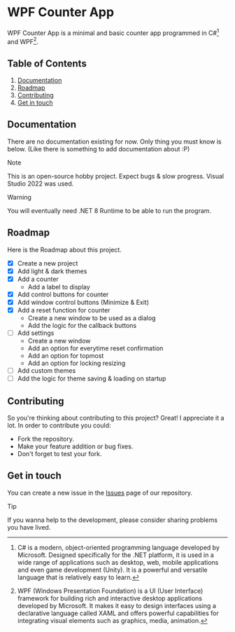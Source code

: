 # WPF Counter App
WPF Counter App is a minimal and basic counter app programmed in C#[^1] and WPF[^2].

## Table of Contents
1. [Documentation](#documentation)
2. [Roadmap](#roadmap)
3. [Contributing](#contributing)
4. [Get in touch](#get-in-touch)

## Documentation
There are no documentation existing for now. Only thing you must know is below.
(Like there is something to add documentation about :P)

> [!NOTE]
> This is an open-source hobby project. Expect bugs & slow progress.
> Visual Studio 2022 was used.

> [!WARNING]
> You will eventually need .NET 8 Runtime to be able to run the program.

## Roadmap
Here is the Roadmap about this project.

- [x] Create a new project
- [x] Add light & dark themes
- [x] Add a counter
  * Add a label to display
- [x] Add control buttons for counter
- [x] Add window control buttons (Minimize & Exit)
- [x] Add a reset function for counter
  * Create a new window to be used as a dialog
  * Add the logic for the callback buttons
- [ ] Add settings
  * Create a new window
  * Add an option for everytime reset confirmation
  * Add an option for topmost
  * Add an option for locking resizing
- [ ] Add custom themes
- [ ] Add the logic for theme saving & loading on startup

## Contributing
So you're thinking about contributing to this project? Great! I appreciate it a lot.
In order to contribute you could:
- Fork the repository.
- Make your feature addition or bug fixes.
- Don't forget to test your fork.

## Get in touch
You can create a new issue in the [Issues](https://github.com/umurew/WpfCounterApp/issues) page of our repository.

> [!TIP]
> If you wanna help to the development, please consider sharing problems you have lived.

[^1]: C# is a modern, object-oriented programming language developed by Microsoft. Designed specifically for the .NET platform, it is used in a wide range of applications such as desktop, web, mobile applications and even game development (Unity). It is a powerful and versatile language that is relatively easy to learn.
[^2]: WPF (Windows Presentation Foundation) is a UI (User Interface) framework for building rich and interactive desktop applications developed by Microsoft. It makes it easy to design interfaces using a declarative language called XAML and offers powerful capabilities for integrating visual elements such as graphics, media, animation.
